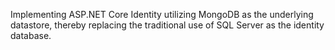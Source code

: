 Implementing ASP.NET Core Identity utilizing MongoDB as the underlying datastore, thereby replacing the traditional use of SQL Server as the identity database.
